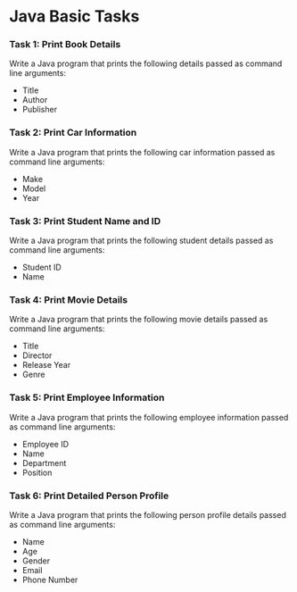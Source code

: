 # Java Basic Tasks

### Task 1: Print Book Details

Write a Java program that prints the following details passed as command line arguments:

- Title
- Author
- Publisher

### Task 2: Print Car Information

Write a Java program that prints the following car information passed as command line arguments:

- Make
- Model
- Year

### Task 3: Print Student Name and ID

Write a Java program that prints the following student details passed as command line arguments:

- Student ID
- Name

### Task 4: Print Movie Details

Write a Java program that prints the following movie details passed as command line arguments:

- Title
- Director
- Release Year
- Genre

### Task 5: Print Employee Information

Write a Java program that prints the following employee information passed as command line arguments:

- Employee ID
- Name
- Department
- Position

### Task 6: Print Detailed Person Profile 

Write a Java program that prints the following person profile details passed as command line arguments:

- Name
- Age
- Gender
- Email
- Phone Number
